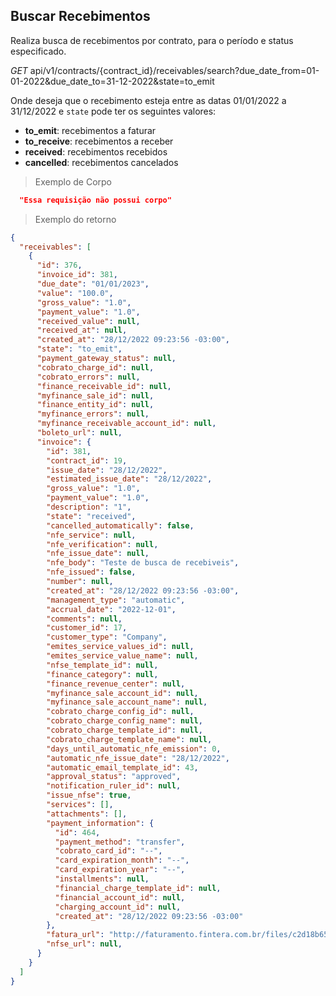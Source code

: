 ## Buscar Recebimentos

Realiza busca de recebimentos por contrato, para o período e status especificado.


<div class="api-endpoint">
  <div class="endpoint-data">
    <i class="label label-get">GET</i>
     api/v1/contracts/{contract_id}/receivables/search?due_date_from=01-01-2022&due_date_to=31-12-2022&state=to_emit
  </div>
</div>

Onde deseja que o recebimento esteja entre as datas 01/01/2022 a 31/12/2022 e `state` pode ter os seguintes valores:

* **to_emit**: recebimentos a faturar
* **to_receive**: recebimentos a receber
* **received**: recebimentos recebidos
* **cancelled**: recebimentos cancelados

> Exemplo de Corpo

```json
  "Essa requisição não possui corpo"
```

> Exemplo do retorno

```json
{
  "receivables": [
    {
      "id": 376,
      "invoice_id": 381,
      "due_date": "01/01/2023",
      "value": "100.0",
      "gross_value": "1.0",
      "payment_value": "1.0",
      "received_value": null,
      "received_at": null,
      "created_at": "28/12/2022 09:23:56 -03:00",
      "state": "to_emit",
      "payment_gateway_status": null,
      "cobrato_charge_id": null,
      "cobrato_errors": null,
      "finance_receivable_id": null,
      "myfinance_sale_id": null,
      "finance_entity_id": null,
      "myfinance_errors": null,
      "myfinance_receivable_account_id": null,
      "boleto_url": null,
      "invoice": {
        "id": 381,
        "contract_id": 19,
        "issue_date": "28/12/2022",
        "estimated_issue_date": "28/12/2022",
        "gross_value": "1.0",
        "payment_value": "1.0",
        "description": "1",
        "state": "received",
        "cancelled_automatically": false,
        "nfe_service": null,
        "nfe_verification": null,
        "nfe_issue_date": null,
        "nfe_body": "Teste de busca de recebiveis",
        "nfe_issued": false,
        "number": null,
        "created_at": "28/12/2022 09:23:56 -03:00",
        "management_type": "automatic",
        "accrual_date": "2022-12-01",
        "comments": null,
        "customer_id": 17,
        "customer_type": "Company",
        "emites_service_values_id": null,
        "emites_service_value_name": null,
        "nfse_template_id": null,
        "finance_category": null,
        "finance_revenue_center": null,
        "myfinance_sale_account_id": null,
        "myfinance_sale_account_name": null,
        "cobrato_charge_config_id": null,
        "cobrato_charge_config_name": null,
        "cobrato_charge_template_id": null,
        "cobrato_charge_template_name": null,
        "days_until_automatic_nfe_emission": 0,
        "automatic_nfe_issue_date": "28/12/2022",
        "automatic_email_template_id": 43,
        "approval_status": "approved",
        "notification_ruler_id": null,
        "issue_nfse": true,
        "services": [],
        "attachments": [],
        "payment_information": {
          "id": 464,
          "payment_method": "transfer",
          "cobrato_card_id": "--",
          "card_expiration_month": "--",
          "card_expiration_year": "--",
          "installments": null,
          "financial_charge_template_id": null,
          "financial_account_id": null,
          "charging_account_id": null,
          "created_at": "28/12/2022 09:23:56 -03:00"
        },
        "fatura_url": "http://faturamento.fintera.com.br/files/c2d18b65-9ad7-4340-a01c-07a5c93f27db.pdf",
        "nfse_url": null,
      }
    }
  ]
}
```
